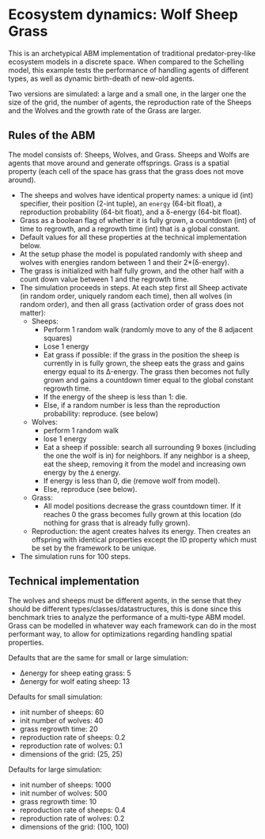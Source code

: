 # Ecosystem dynamics: Wolf Sheep Grass

This is an archetypical ABM implementation of traditional predator-prey-like ecosystem models in a discrete space.
When compared to the Schelling model, this example tests the performance of handling agents of different types, as well as dynamic birth-death of new-old agents.

Two versions are simulated: a large and a small one, in the larger one the size of the grid, the number of agents, the reproduction rate of the Sheeps and the Wolves and  the growth rate of the Grass are larger.

## Rules of the ABM

The model consists of: Sheeps, Wolves, and Grass. Sheeps and Wolfs are agents that move around and generate offsprings. Grass is a spatial property (each cell of the space has grass that the grass does not move around).

- The sheeps and wolves have identical property names: a unique id (int) specifier, their position (2-int tuple), an `energy` (64-bit float), a reproduction probability (64-bit float), and a δ-energy (64-bit float).
- Grass as a boolean flag of whether it is fully grown, a countdown (int) of time to regrowth, and a regrowth time (int) that is a global constant.
- Default values for all these properties at the technical implementation below.
- At the setup phase the model is populated randomly with sheep and wolves with energies random between 1 and their 2*(δ-energy).
- The grass is initialized with half fully grown, and the other half with a count down value between 1 and the regrowth time.
- The simulation proceeds in steps. At each step first all Sheep activate (in random order, uniquely random each time), then all wolves (in random order), and then all grass (activation order of grass does not matter):
  - Sheeps:
    - Perform 1 random walk (randomly move to any of the 8 adjacent squares)
    - Lose 1 energy
    - Eat grass if possible: if the grass in the position the sheep is currently in is fully grown, the sheep eats the grass and gains energy equal to its Δ-energy. The grass then becomes not fully grown and gains a countdown timer equal to the global constant regrowth time.
    - If the energy of the sheep is less than 1: die.
    - Else, if a random number is less than the reproduction probability: reproduce. (see below)
  - Wolves:
    - perform 1 random walk
    - lose 1 energy
    - Eat a sheep if possible: search all surrounding 9 boxes (including the one the wolf is in) for neighbors. If any neighbor is a sheep, eat the sheep, removing it from the model and increasing own energy by the `Δ` energy.
    - If energy is less than 0, die (remove wolf from model).
    - Else, reproduce (see below).
  - Grass:
    - All model positions decrease the grass countdown timer. If it reaches 0 the grass becomes fully grown at this location (do nothing for grass that is already fully grown).
  - Reproduction: the agent creates halves its energy. Then creates an offspring with identical properties except the ID property which must be set by the framework to be unique.
- The simulation runs for 100 steps.

## Technical implementation
The wolves and sheeps must be different agents, in the sense that they should be different types/classes/datastructures, this is done since this benchmark tries to analyze the performance of a multi-type ABM model. Grass can be modelled in whatever way each framework can do in the most performant way, to allow for optimizations regarding handling spatial properties.

Defaults that are the same for small or large simulation:

- Δenergy for sheep eating grass: 5
- Δenergy for wolf eating sheep: 13

Defaults for small simulation:

- init number of sheeps: 60
- init number of wolves: 40
- grass regrowth time: 20
- reproduction rate of sheeps: 0.2
- reproduction rate of wolves: 0.1
- dimensions of the grid: (25, 25)

Defaults for large simulation:

- init number of sheeps: 1000
- init number of wolves: 500
- grass regrowth time: 10
- reproduction rate of sheeps: 0.4
- reproduction rate of wolves: 0.2
- dimensions of the grid: (100, 100)
